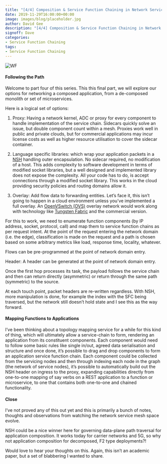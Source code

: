```yaml
---
title: "[4/4] Composition & Service Function Chaining in Network Service Meshes"
date: 2019-11-29T16:00:00+00:00
image: images/blog/placeholder.jpg
author: David Gee
description: "[4/4] Composition & Service Function Chaining in Network Service Meshes"
signoff: Dave
categories:
- Service Function Chaining
tags:
- Service Function Chaining 
---
```


![WF](/images/blog/Data-Workflow-icon.png#center)

#### Following the Path

Welcome to part four of this series. This this final part, we will explore our options for networking a composed application, from a de-composed monolith or set of microservices.

Here is a logical set of options:

1. Proxy: Having a network kernel, ADC or proxy for every component to handle implementation of the service chain. Sidecars quickly solve an issue, but double component count within a mesh. Proxies work well in public and private clouds, but for commercial applications may incur license costs as well as higher resource utilisation to cover the sidecar container.

2. Language specific libraries: which wrap your application packets in a [NSH](https://tools.ietf.org/html/rfc8300) handling outer encapsulation. No sidecar required, no modification of a host. This adds complexity to software development in terms of modified socket libraries, but a well designed and implemented library does not expose the complexity. All your code has to do, is accept connections through a modified socket library. This works in the cloud providing security policies and routing domains allow it.

3. Overlay: Add flow data to forwarding entities. Let’s face it, this isn’t going to happen in a cloud environment unless you’ve implemented a full overlay. An [OpenVSwitch (OVS)](https://www.openvswitch.org/) overlay network would work along with technology like [Tungsten Fabric](https://tungsten.io/) and the commercial version.

For this to work, we need to enumerate function components (by IP address, socket, protocol, call) and map them to service function chains as per request intent. At the point of the request entering the network domain (i.e. the edge), classification is made on the request and a path is chosen based on some arbitrary metrics like load, response time, locality, whatever.

Flows can be pre-programmed at the point of network domain entry.

Header: A header can be generated at the point of network domain entry.

Once the first hop processes its task, the payload follows the service chain and then can return directly (asymmetric) or return through the same path (symmetric) to the source.

At each touch point, packet headers are re-written regardless. With NSH, more manipulation is done, for example the index with the SFC being traversed, but the network still doesn’t hold state and I see this as the way forward.

#### Mapping Functions to Applications

I’ve been thinking about a topology mapping service for a while for this kind of thing, which will ultimately allow a service-chain to form, rendering an application from its constituent components. Each component would need to follow some basic rules like single in/out, agreed data serialisation and structure and once done, it’s possible to drag and drop components to form an application service function chain. Each component could be collected from the servicing nodes and then through indexing each node in the graph (the network of service nodes), it’s possible to automatically build out the NSH header on ingress to the proxy, expanding capabilities directly from one-to-one mapping of say verbs on a REST application to a function or microservice, to one that contains both one-to-one and chained functionality.

#### Close

I’ve not proved any of this out yet and this is primarily a bunch of notes, thoughts and observations from watching the network service mesh space evolve.

NSH could be a nice winner here for governing data-plane path traversal for application composition. It works today for carrier networks and 5G, so why not application composition for decomposed, F2 type deployments?!

Would love to hear your thoughts on this. Again, this isn’t an academic paper, but a set of blabbering I wanted to share.